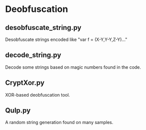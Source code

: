 # Deobfuscation

## desobfuscate_string.py

Desobfuscate strings encoded like "var f = (X-Y,Y-Y,Z-Y)..."

## decode_string.py

Decode some strings based on magic numbers found in the code.

## CryptXor.py

XOR-based deobfuscation tool.

## QuIp.py

A random string generation found on many samples.
